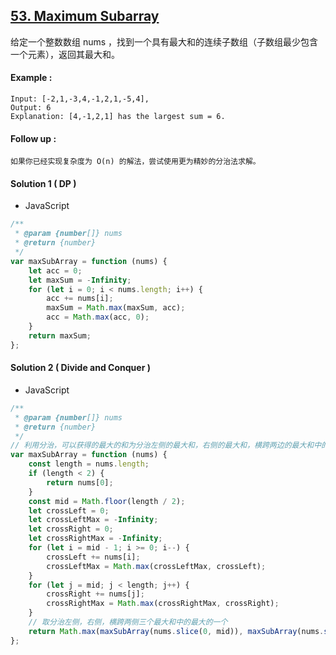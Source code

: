 ## [53. Maximum Subarray](https://leetcode.com/problems/maximum-subarray/)

给定一个整数数组 nums ，找到一个具有最大和的连续子数组（子数组最少包含一个元素），返回其最大和。

#### Example :

```text
Input: [-2,1,-3,4,-1,2,1,-5,4],
Output: 6
Explanation: [4,-1,2,1] has the largest sum = 6.
```

#### Follow up :

```text
如果你已经实现复杂度为 O(n) 的解法，尝试使用更为精妙的分治法求解。
```

#### Solution 1 ( **DP** )

-   JavaScript

```javascript
/**
 * @param {number[]} nums
 * @return {number}
 */
var maxSubArray = function (nums) {
    let acc = 0;
    let maxSum = -Infinity;
    for (let i = 0; i < nums.length; i++) {
        acc += nums[i];
        maxSum = Math.max(maxSum, acc);
        acc = Math.max(acc, 0);
    }
    return maxSum;
};
```

#### Solution 2 ( **Divide and Conquer** )

-   JavaScript

```javascript
/**
 * @param {number[]} nums
 * @return {number}
 */
// 利用分治，可以获得的最大的和为分治左侧的最大和，右侧的最大和，横跨两边的最大和中的最大的一个。
var maxSubArray = function (nums) {
    const length = nums.length;
    if (length < 2) {
        return nums[0];
    }
    const mid = Math.floor(length / 2);
    let crossLeft = 0;
    let crossLeftMax = -Infinity;
    let crossRight = 0;
    let crossRightMax = -Infinity;
    for (let i = mid - 1; i >= 0; i--) {
        crossLeft += nums[i];
        crossLeftMax = Math.max(crossLeftMax, crossLeft);
    }
    for (let j = mid; j < length; j++) {
        crossRight += nums[j];
        crossRightMax = Math.max(crossRightMax, crossRight);
    }
    // 取分治左侧，右侧，横跨两侧三个最大和中的最大的一个
    return Math.max(maxSubArray(nums.slice(0, mid)), maxSubArray(nums.slice(mid)), crossLeftMax + crossRightMax);
};
```
